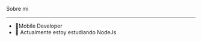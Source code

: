 <img src="https://firebasestorage.googleapis.com/v0/b/cycle-d1f91.appspot.com/o/Banner%20de%20LinkedIn%20Tecnolog%C3%ADa%20Abstracto%20Azul%20y%20Blanco.png?alt=media&token=fef4aea6-c860-4df6-b7a4-4d07437a575c" alt="">

Sobre mi
<hr/>

- 📱Mobile Developer
- 🌱 Actualmente estoy estudiando NodeJs
